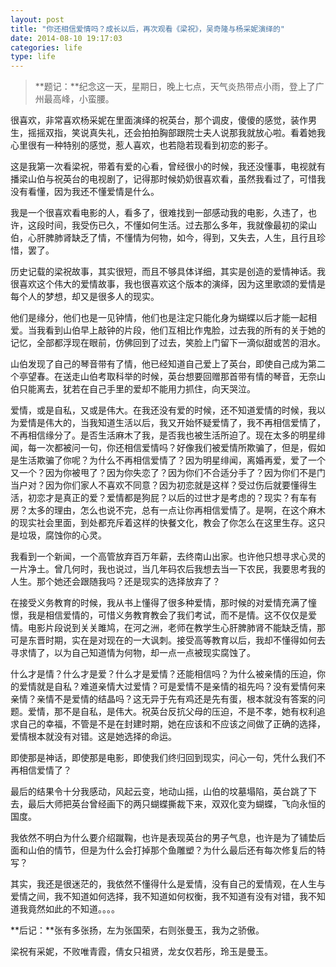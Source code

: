 ```yaml
---
layout: post
title: "你还相信爱情吗？成长以后，再次观看《梁祝》，吴奇隆与杨采妮演绎的"
date: 2014-08-10 19:17:03
categories: life
type: life
---
```


>**题记：**纪念这一天，星期日，晚上七点，天气炎热带点小雨，登上了广州最高峰，小蛮腰。

很喜欢，非常喜欢杨采妮在里面演绎的祝英台，那个调皮，傻傻的感觉，装作男生，摇摇双指，笑说真失礼，还会拍拍胸部跟院士夫人说那我就放心啦。看着她我心里很有一种特别的感觉，惹人喜欢，也若隐若现看到初恋的影子。

这是我第一次看梁祝，带着有爱的心看，曾经很小的时候，我还没懂事，电视就有播梁山伯与祝英台的电视剧了，记得那时候奶奶很喜欢看，虽然我看过了，可惜我没有看懂，因为我还不懂爱情是什么。

我是一个很喜欢看电影的人，看多了，很难找到一部感动我的电影，久违了，也许，这段时间，我受伤已久，不懂如何生活。过去那么多年，我就像最初的梁山伯，心肝脾肺肾缺乏了情，不懂情为何物，如今，得到，又失去，人生，且行且珍惜，罢了。

历史记载的梁祝故事，其实很短，而且不够具体详细，其实是创造的爱情神话。我很喜欢这个伟大的爱情故事，我也很喜欢这个版本的演绎，因为这里歌颂的爱情是每个人的梦想，却又是很多人的现实。

他们是缘分，他们也是一见钟情，他们也是注定只能化身为蝴蝶以后才能一起相爱。当我看到山伯早上敲钟的片段，他们互相比作鬼脸，过去我的所有的关于她的记忆，全部都浮现在眼前，仿佛回到了过去，笑脸上门留下一滴似甜或苦的泪水。

山伯发现了自己的琴音带有了情，他已经知道自己爱上了英台，即使自己成为第二个亭望春。在送走山伯考取科举的时候，英台想要回赠那首带有情的琴音，无奈山伯只能离去，犹若在自己手里的爱却不能用力抓住，向天哭泣。

爱情，或是自私，又或是伟大。在我还没有爱的时候，还不知道爱情的时候，我以为爱情是伟大的，当我知道生活以后，我又开始怀疑爱情了，我不再相信爱情了，不再相信缘分了。是否生活麻木了我，是否我也被生活所迫了。现在太多的明星绯闻，每一次都被问一句，你还相信爱情吗？好像我们被爱情所欺骗了，但是，假如是生活欺骗了你呢？为什么不再相信爱情了？因为明星绯闻，离婚再爱，爱了一个又一个？因为你被甩了？因为你失恋了？因为你们不合适分手了？因为你们不是门当户对？因为你们家人不喜欢不同意？因为初恋就是这样？受过伤后就要懂得生活，初恋才是真正的爱？爱情都是狗屁？以后的过世才是考虑的？现实？有车有房？太多的理由，怎么也说不完，总有一点让你再相信爱情了。是啊，在这个麻木的现实社会里面，到处都充斥着这样的快餐文化，教会了你怎么在这里生存。这只是垃圾，腐蚀你的心灵。

我看到一个新闻，一个高管放弃百万年薪，去终南山出家。也许他只想寻求心灵的一片净土。曾几何时，我也说过，当几年码农后我想去当一下农民，我要思考我的人生。那个她还会跟随我吗？还是现实的选择放弃了？

在接受义务教育的时候，我从书上懂得了很多种爱情，那时候的对爱情充满了憧憬，我是相信爱情的，可惜义务教育教会了我们考试，而不是情。这不仅仅是爱情。电影片段说到关关雎鸠，在河之洲，老师在教学生心肝脾肺肾不能缺乏情，那可是东晋时期，实在是对现在的一大讽刺。接受高等教育以后，我却不懂得如何去寻求情了，以为自己知道情为何物，却一点一点被现实腐蚀了。

什么才是情？什么才是爱？什么才是爱情？还能相信吗？为什么被亲情的压迫，你的爱情就是自私？难道亲情大过爱情？可是爱情不是亲情的祖先吗？没有爱情何来亲情？亲情不是爱情的结晶吗？这无异于先有鸡还是先有蛋，根本就没有答案的问题。爱情，那不是自私，是伟大。祝英台反抗父母的压迫，不是不孝，她有权利追求自己的幸福，不管是不是在封建时期，她在应该和不应该之间做了正确的选择，爱情根本就没有对错。这是她选择的命运。

即使那是神话，即使那是电影，即使我们终归回到现实，问心一句，凭什么我们不再相信爱情了？

最后的结果令十分我感动，风起云变，地动山摇，山伯的坟墓塌陷，英台跳了下去，最后大师把英台曾经画下的两只蝴蝶撕裁下来，双双化变为蝴蝶，飞向永恒的国度。

我依然不明白为什么要介绍蹴鞠，也许是表现英台的男子气息，也许是为了铺垫后面和山伯的情节，但是为什么会打掉那个鱼雕塑？为什么最后还有每次修复后的特写？

其实，我还是很迷茫的，我依然不懂得什么是爱情，没有自己的爱情观，在人生与爱情之间，我不知道如何选择，我不知道如何权衡，我不知道有没有对错，我不知道我竟然如此的不知道。。。。


**后记：**张有多张扬，左为张国荣，右则张曼玉，我为之骄傲。

梁祝有采妮，不败唯青霞，倩女只祖贤，龙女仅若彤，玲玉是曼玉。